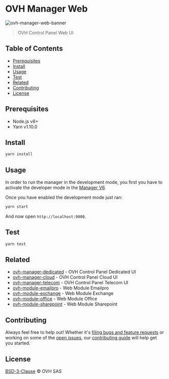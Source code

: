 # OVH Manager Web

![ovh-manager-web-banner](https://user-images.githubusercontent.com/428384/29673217-d57c0e30-88ee-11e7-843d-f787a17ee2e8.png)

> OVH Control Panel Web UI

## Table of Contents

* [Prerequisites](#prerequisites)
* [Install](#install)
* [Usage](#usage)
* [Test](#test)
* [Related](#related)
* [Contributing](#contributing)
* [License](#license)

## Prerequisites

* Node.js v8+
* Yarn v1.10.0

## Install

```sh
yarn install
```

## Usage

In order to run the manager in the development mode, you first you have to activate the developer mode in the [Manager V6](https://www.ovh.com/manager/dedicated/#/useraccount/advanced).

Once you have enabled the development mode just ran:

```sh
yarn start
```

And now open `http://localhost:9000`.

## Test

```sh
yarn test
```

## Related

* [ovh-manager-dedicated](https://github.com/ovh-ux/ovh-manager-dedicated) - OVH Control Panel Dedicated UI
* [ovh-manager-cloud](https://github.com/ovh-ux/ovh-manager-cloud) - OVH Control Panel Cloud UI
* [ovh-manager-telecom](https://github.com/ovh-ux/ovh-manager-telecom) - OVH Control Panel Telecom UI
* [ovh-module-emailpro](https://github.com/ovh-ux/ovh-module-emailpro) - Web Module Emailpro
* [ovh-module-exchange](https://github.com/ovh-ux/ovh-module-exchange) - Web Module Exchange
* [ovh-module-office](https://github.com/ovh-ux/ovh-module-office) - Web Module Office
* [ovh-module-sharepoint](https://github.com/ovh-ux/ovh-module-sharepoint) - Web Module Sharepoint

## Contributing

Always feel free to help out! Whether it's [filing bugs and feature requests](https://github.com/ovh/manager/issues/new) or working on some of the [open issues](https://github.com/ovh/manager/issues), our [contributing guide](https://github.com/ovh/manager/blob/master/CONTRIBUTING.md) will help get you started.

## License

[BSD-3-Clause](https://github.com/ovh/manager/blob/master/LICENSE) © OVH SAS
